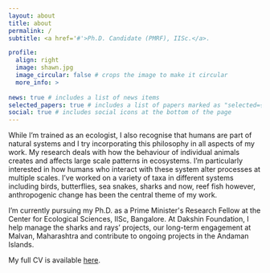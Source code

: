 ```yaml
---
layout: about
title: about
permalink: /
subtitle: <a href='#'>Ph.D. Candidate (PMRF), IISc.</a>. 

profile:
  align: right
  image: shawn.jpg
  image_circular: false # crops the image to make it circular
  more_info: >
    
news: true # includes a list of news items
selected_papers: true # includes a list of papers marked as "selected={true}"
social: true # includes social icons at the bottom of the page
---
```


While I’m trained as an ecologist, I also recognise that humans are part of natural systems and I try incorporating this philosophy in all aspects of my work. My research deals with how the behaviour of individual animals creates and affects large scale patterns in ecosystems. I’m particularly interested in how humans who interact with these system alter processes at multiple scales. I’ve worked on a variety of taxa in different systems including birds, butterflies, sea snakes, sharks and now, reef fish however, anthropogenic change has been the central theme of my work. 

I’m currently pursuing my Ph.D. as a Prime Minister's Research Fellow at the Center for Ecological Sciences, IISc, Bangalore. At Dakshin Foundation, I help manage the sharks and rays’ projects, our long-term engagement at Malvan, Maharashtra and contribute to ongoing projects in the Andaman Islands. 

My full CV is available [here](/assets/pdf/cv.pdf).
